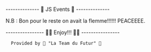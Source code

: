 -------------- 🔢 JS Events 🔢 --------------



N.B : Bon pour le reste on avait la flemme!!!!!! PEACEEEE.

---------------- 🧑🏼 Enjoy!!! 👨🏻 ----------------


      Provided by 🚀 "La Team du Futur" 🚀